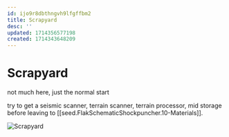 ```yaml
---
id: ijo9r8dbthngvh9lfgffbm2
title: Scrapyard
desc: ''
updated: 1714356577198
created: 1714343648209
---
```


# Scrapyard

not much here, just the normal start

try to get a seismic scanner, terrain scanner, terrain processor, mid storage before leaving to [[seed.FlakSchematicShockpuncher.10-Materials]].

![Scrapyard](/assets/images/FlakSchematicShockpuncher_-11_Scrapyard_mapturn_299.png)

